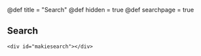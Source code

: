 @def title = "Search"
@def hidden = true
@def searchpage = true

## Search

```
<div id="makiesearch"></div>
```
